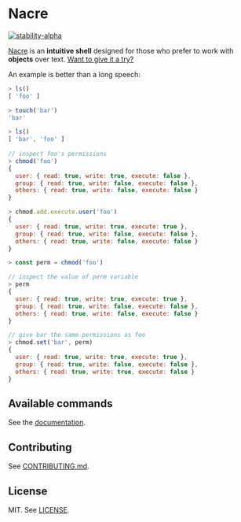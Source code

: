 # Nacre

[![stability-alpha](https://img.shields.io/badge/stability-alpha-f4d03f.svg)](https://github.com/mkenney/software-guides/blob/master/STABILITY-BADGES.md#alpha)

[Nacre](https://nacre.sh/) is an **intuitive shell** designed for those who prefer to work with **objects** over text. [Want to give it a try?](https://nacre.sh/getting-started)

An example is better than a long speech:
```js
> ls()
[ 'foo' ]

> touch('bar')
'bar'

> ls()
[ 'bar', 'foo' ]
  
// inspect foo's permissions
> chmod('foo')
{
  user: { read: true, write: true, execute: false },
  group: { read: true, write: false, execute: false },
  others: { read: true, write: false, execute: false }
}

> chmod.add.execute.user('foo')
{
  user: { read: true, write: true, execute: true },
  group: { read: true, write: false, execute: false },
  others: { read: true, write: false, execute: false }
}

> const perm = chmod('foo')

// inspect the value of perm variable
> perm
{
  user: { read: true, write: true, execute: true },
  group: { read: true, write: false, execute: false },
  others: { read: true, write: false, execute: false }
}

// give bar the same permissions as foo 
> chmod.set('bar', perm)
{
  user: { read: true, write: true, execute: true },
  group: { read: true, write: false, execute: false },
  others: { read: true, write: true, execute: false }
}
```

## Available commands

See the [documentation](https://nacre.sh/docs).

## Contributing

See [CONTRIBUTING.md](./CONTRIBUTING.md).

## License

MIT. See [LICENSE](./LICENSE).

